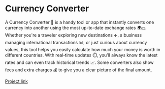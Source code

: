 # Currency Converter

A Currency Converter 💱 is a handy tool or app that instantly converts one currency into
another using the most up-to-date exchange rates 🌍💵.
Whether you're a traveler exploring new destinations ✈️,
a business managing international transactions 📊,
or just curious about currency values, this tool helps you easily calculate
how much your money is worth in different countries. With real-time updates ⏱️,
you’ll always know the latest rates and can even track historical trends 📈.
Some converters also show fees and extra charges 💰
to give you a clear picture of the final amount.

[Project link]()
